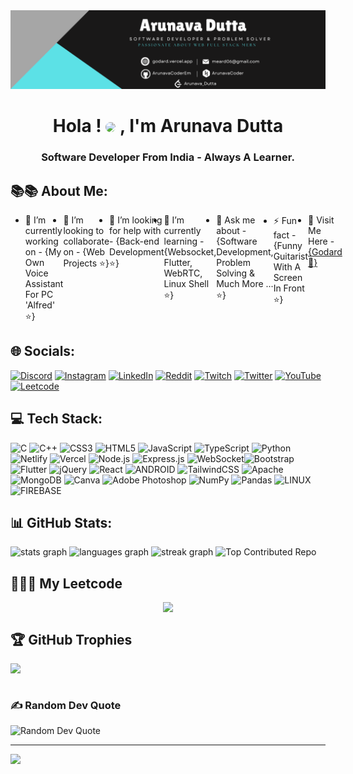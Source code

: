 <img src="./ghlin.png" alt="GithubBannerGodArd">
<h1 align="center" text="red" >Hola ! <img src="https://i.giphy.com/media/v1.Y2lkPTc5MGI3NjExc2F2ZXcycGZ3bTNnajhxbzZ1MXFsNnk1cDllemo3bjI1bXc3MG9vOSZlcD12MV9pbnRlcm5hbF9naWZfYnlfaWQmY3Q9Zw/jsqEpvJ5Qb6Ml6zM0k/giphy.gif" width="30" style="border-radius: 50%;" > , I'm Arunava Dutta</h1>
<h3 align="center">Software Developer From India - Always A Learner.</h3>

## 📚📚 About Me:
  <ul style="display:flex;">
    <li>🔭 I’m currently working on - {My Own Voice Assistant For PC 'Alfred' ⭐}</li>
    <li>👯 I’m looking to collaborate on - {Web Projects ⭐}</li>
    <li>🤝 I’m looking for help with - {Back-end Development ⭐}</li>
    <li>🌱 I’m currently learning - {Websocket, Flutter, WebRTC, Linux Shell ⭐}</li>
    <li>💬 Ask me about - {Software Development, Problem Solving & Much More ... ⭐}</li>
    <li>⚡ Fun fact - {Funny Guitarist With A Screen In Front ⭐}</p>
    <li>🫠 Visit Me Here - <a href="https://godard.vercel.app/" target="_blank">{Godard 🫠}</a></li>
</ul>

## 🌐 Socials:
[![Discord](https://img.shields.io/badge/Discord-%237289DA.svg?logo=discord&logoColor=white)](https://discord.gg/https://discord.gg/39uaVFMgEH) [![Instagram](https://img.shields.io/badge/Instagram-E4405F?logo=instagram&logoColor=white&style=flat-square)](https://www.instagram.com/goduttaem/) [![LinkedIn](https://img.shields.io/badge/LinkedIn-%230077B5.svg?logo=linkedin&logoColor=white)](https://www.linkedin.com/in/arunava-dutta-2b94bb253/) [![Reddit](https://img.shields.io/badge/Reddit-%23FF4500.svg?logo=Reddit&logoColor=white)](https://reddit.com/user/God_Ard) [![Twitch](https://img.shields.io/badge/Twitch-%239146FF.svg?logo=Twitch&logoColor=white)](https://twitch.tv/Realgodard04) [![Twitter](https://img.shields.io/badge/Twitter-%231DA1F2.svg?logo=Twitter&logoColor=white)](https://twitter.com/@GoDutta) [![YouTube](https://img.shields.io/badge/YouTube-%23FF0000.svg?logo=YouTube&logoColor=white)](https://youtube.com/@@godardEM) [![Leetcode](https://img.shields.io/badge/Leetcode-FCC624.svg?logo=Leetcode&logoColor=white)](https://leetcode.com/Arunava_Dutta/)

## 💻 Tech Stack:
![C](https://img.shields.io/badge/c-%2300599C.svg?style=for-the-badge&logo=c&logoColor=white) ![C++](https://img.shields.io/badge/c++-%2300599C.svg?style=for-the-badge&logo=c%2B%2B&logoColor=white) ![CSS3](https://img.shields.io/badge/css3-%231572B6.svg?style=for-the-badge&logo=css3&logoColor=white) ![HTML5](https://img.shields.io/badge/html5-%23E34F26.svg?style=for-the-badge&logo=html5&logoColor=white) ![JavaScript](https://img.shields.io/badge/javascript-%23323330.svg?style=for-the-badge&logo=javascript&logoColor=%23F7DF1E) ![TypeScript](https://img.shields.io/badge/typescript-%23007ACC.svg?style=for-the-badge&logo=typescript&logoColor=white) ![Python](https://img.shields.io/badge/python-3670A0?style=for-the-badge&logo=python&logoColor=ffdd54) ![Netlify](https://img.shields.io/badge/netlify-%23000000.svg?style=for-the-badge&logo=netlify&logoColor=#00C7B7) ![Vercel](https://img.shields.io/badge/vercel-%23000000.svg?style=for-the-badge&logo=vercel&logoColor=white) ![Node.js](https://img.shields.io/badge/node.js-43853D?style=for-the-badge&logo=node.js&logoColor=white) ![Express.js](https://img.shields.io/badge/express.js-%23404d59.svg?style=for-the-badge) ![WebSocket](https://img.shields.io/badge/websocket-%230080FF.svg?style=for-the-badge&logo=websocket)![Bootstrap](https://img.shields.io/badge/bootstrap-%23563D7C.svg?style=for-the-badge&logo=bootstrap&logoColor=white) ![Flutter](https://img.shields.io/badge/Flutter-%2302569B.svg?style=for-the-badge&logo=Flutter&logoColor=white) ![jQuery](https://img.shields.io/badge/jquery-%230769AD.svg?style=for-the-badge&logo=jquery&logoColor=white) ![React](https://img.shields.io/badge/react-%2320232a.svg?style=for-the-badge&logo=react&logoColor=%2361DAFB) ![ANDROID](https://img.shields.io/badge/android-%2320232a.svg?style=for-the-badge&logo=android&logoColor=%a4c639) ![TailwindCSS](https://img.shields.io/badge/tailwindcss-%2338B2AC.svg?style=for-the-badge&logo=tailwind-css&logoColor=white) ![Apache](https://img.shields.io/badge/apache-%23D42029.svg?style=for-the-badge&logo=apache&logoColor=white) ![MongoDB](https://img.shields.io/badge/MongoDB-%234ea94b.svg?style=for-the-badge&logo=mongodb&logoColor=white) ![Canva](https://img.shields.io/badge/Canva-%2300C4CC.svg?style=for-the-badge&logo=Canva&logoColor=white) ![Adobe Photoshop](https://img.shields.io/badge/adobephotoshop-%2331A8FF.svg?style=for-the-badge&logo=adobephotoshop&logoColor=white) ![NumPy](https://img.shields.io/badge/numpy-%23013243.svg?style=for-the-badge&logo=numpy&logoColor=white) ![Pandas](https://img.shields.io/badge/pandas-%23150458.svg?style=for-the-badge&logo=pandas&logoColor=white) ![LINUX](https://img.shields.io/badge/Linux-FCC624?style=for-the-badge&logo=linux&logoColor=black) ![FIREBASE](https://img.shields.io/badge/firebase-ffca28?style=for-the-badge&logo=firebase&logoColor=red)

## 📊 GitHub Stats:
<p>
  <img src="https://github-readme-stats.vercel.app/api?username=arunavacoderem&hide_title=false&hide_rank=false&show_icons=true&include_all_commits=true&count_private=true&disable_animations=false&theme=nord&locale=en&hide_border=false" height="200" alt="stats graph"  />

  <img src="https://github-readme-stats.vercel.app/api/top-langs?username=arunavacoderem&locale=en&hide_title=false&layout=compact&card_width=400&langs_count=10&theme=nord&hide_border=false&hide_progress=true" height="200" alt="languages graph"  />

  <img src="https://streak-stats.demolab.com?user=arunavacoderem&locale=en&mode=daily&theme=nord&hide_border=false&border_radius=5" height="200" alt="streak graph"  />

  <img src="https://github-contributor-stats.vercel.app/api?username=arunavacoderem&limit=5&theme=nord&combine_all_yearly_contributions=true" height="200" alt="Top Contributed Repo" />
</p>

## 🧑🏽‍💻 My Leetcode

<div style="display: flex; align-items: center; justify-content: center;"><img src="https://leetcard.jacoblin.cool/Arunava_Dutta?theme=nord&font=raleway&radius=10" /></div>

## 🏆 GitHub Trophies
![](https://github-profile-trophy.vercel.app/?username=ArunavaCoderEm&theme=onestar&no-frame=false&no-bg=false&margin-w=4)

<div style="display: flex;">
  <div style="width: 50%;">  <h3><span style="text-align: left;">✍️ Random Dev Quote</span></h3>
    <img src="https://quotes-github-readme.vercel.app/api?type=vertical&theme=nord" alt="Random Dev Quote" />
  </div>
</div>

---
[![](https://visitcount.itsvg.in/api?id=ArunavaCoderEm&icon=0&color=0)](https://visitcount.itsvg.in)
